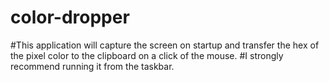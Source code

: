 # color-dropper

#This application will capture the screen on startup and transfer the hex of the pixel color to the clipboard on a click of the mouse.
#I strongly recommend running it from the taskbar.
